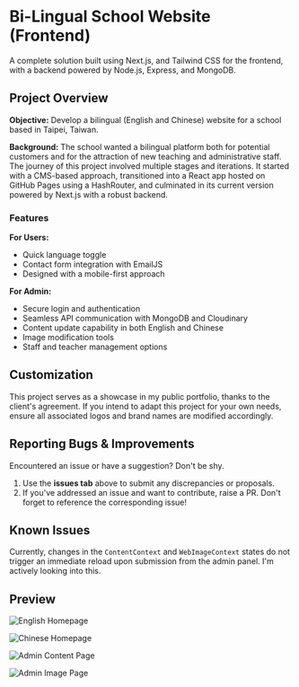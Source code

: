 # Bi-Lingual School Website (Frontend)

A complete solution built using Next.js, and Tailwind CSS for the frontend, with a backend powered by Node.js, Express, and MongoDB.

## Project Overview

**Objective:** Develop a bilingual (English and Chinese) website for a school based in Taipei, Taiwan.

**Background:** The school wanted a bilingual platform both for potential customers and for the attraction of new teaching and administrative staff. The journey of this project involved multiple stages and iterations. It started with a CMS-based approach, transitioned into a React app hosted on GitHub Pages using a HashRouter, and culminated in its current version powered by Next.js with a robust backend.

### Features

**For Users:**

- Quick language toggle
- Contact form integration with EmailJS
- Designed with a mobile-first approach

**For Admin:**

- Secure login and authentication
- Seamless API communication with MongoDB and Cloudinary
- Content update capability in both English and Chinese
- Image modification tools
- Staff and teacher management options

## Customization

This project serves as a showcase in my public portfolio, thanks to the client's agreement. If you intend to adapt this project for your own needs, ensure all associated logos and brand names are modified accordingly.

## Reporting Bugs & Improvements

Encountered an issue or have a suggestion? Don't be shy.

1. Use the **issues tab** above to submit any discrepancies or proposals.
2. If you've addressed an issue and want to contribute, raise a PR. Don't forget to reference the corresponding issue!

## Known Issues

Currently, changes in the `ContentContext` and `WebImageContext` states do not trigger an immediate reload upon submission from the admin panel. I'm actively looking into this.

## Preview

![English Homepage](https://github.com/jakovid/sky-frontend/assets/59522704/dc120f71-ec16-4f1b-969d-f464aa5f4c4f)

![Chinese Homepage](https://github.com/jakovid/sky-frontend/assets/59522704/2ff44812-608e-4338-800e-2f0654fa3572)

![Admin Content Page](https://github.com/jakovid/sky-frontend/assets/59522704/30bf2705-b763-4259-81f0-a5d5736dc5b7)

![Admin Image Page](https://github.com/jakovid/sky-frontend/assets/59522704/ad2e3d47-a6d4-4587-b274-16af0e4e85ca)
